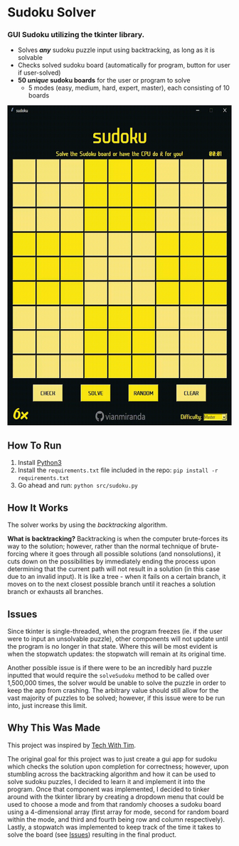 # Sudoku Solver

### GUI Sudoku utilizing the tkinter library. 
- Solves ***any*** sudoku puzzle input using backtracking, as long as it is solvable
- Checks solved sudoku board (automatically for program, button for user if user-solved)
- **50 *unique* sudoku boards** for the user or program to solve
  - 5 modes (easy, medium, hard, expert, master), each consisting of 10 boards

<img src="example.gif" width = "619" height = "719">

## How To Run
1. Install [Python3](https://www.python.org/downloads/)
2. Install the `requirements.txt` file included in the repo: `pip install -r requirements.txt`
3. Go ahead and run: `python src/sudoku.py`

## How It Works
The solver works by using the *backtracking* algorithm. 

**What is backtracking?** Backtracking is when the computer brute-forces its way to the solution; however, rather than the normal technique of brute-forcing where it goes through all possible solutions (and nonsolutions), it cuts down on the possibilities by immediately ending the process upon determining that the current path will not result in a solution (in this case due to an invalid input). It is like a tree - when it fails on a certain branch, it moves on to the next closest possible branch until it reaches a solution branch or exhausts all branches.

## Issues
Since tkinter is single-threaded, when the program freezes (ie. if the user were to input an unsolvable puzzle), other components will not update until the program is no longer in that state. Where this will be most evident is when the stopwatch updates: the stopwatch will remain at its original time. 

Another possible issue is if there were to be an incredibly hard puzzle inputted that would require the `solveSudoku` method to be called over 1,500,000 times, the solver would be unable to solve the puzzle in order to keep the app from crashing. The arbitrary value should still allow for the vast majority of puzzles to be solved; however, if this issue were to be run into, just increase this limit.

## Why This Was Made
This project was inspired by [Tech With Tim](https://www.youtube.com/c/TechWithTim).

The original goal for this project was to just create a gui app for sudoku which checks the solution upon completion for correctness; however, upon stumbling across the backtracking algorithm and how it can be used to solve sudoku puzzles, I decided to learn it and implement it into the program. Once that component was implemented, I decided to tinker around with the tkinter library by creating a dropdown menu that could be used to choose a mode and from that randomly chooses a sudoku board using a 4-dimensional array (first array for mode, second for random board within the mode, and third and fourth being row and column respectively). Lastly, a stopwatch was implemented to keep track of the time it takes to solve the board (see [Issues](https://github.com/vianmiranda/sudoku-solver#issues)) resulting in the final product. 
